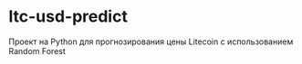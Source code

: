 # ltc-usd-predict
Проект на Python для прогнозирования цены Litecoin с использованием Random Forest
